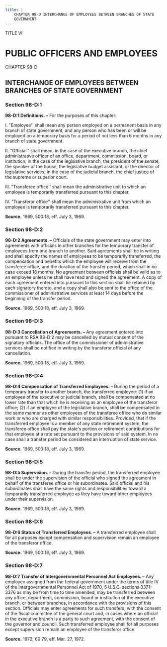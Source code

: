 ```yaml
---
title: |
    CHAPTER 98-D INTERCHANGE OF EMPLOYEES BETWEEN BRANCHES OF STATE
    GOVERNMENT
---
```


TITLE VI
                                             
PUBLIC OFFICERS AND EMPLOYEES
=============================

CHAPTER 98-D
                                             
INTERCHANGE OF EMPLOYEES BETWEEN BRANCHES OF STATE GOVERNMENT
-------------------------------------------------------------

### Section 98-D:1

 **98-D:1 Definitions. –** For the purposes of this chapter:
                                             
 I. "Employee'' shall mean any person employed on a permanent basis
in any branch of state government, and any person who has been or will
be employed on a temporary basis for a period of not less than 6 months
in any branch of state government.
                                             
 II. "Official'' shall mean, in the case of the executive branch, the
chief administrative officer of an office, department, commission,
board, or institution; in the case of the legislative branch, the
president of the senate, the speaker of the house, the legislative
budget assistant, or the director of legislative services; in the case
of the judicial branch, the chief justice of the supreme or superior
court.
                                             
 III. "Transferee office'' shall mean the administrative unit to
which an employee is temporarily transferred pursuant to this chapter.
                                             
 IV. "Transferor office'' shall mean the administrative unit from
which an employee is temporarily transferred pursuant to this chapter.

**Source.** 1969, 500:18, eff. July 3, 1969.

### Section 98-D:2

 **98-D:2 Agreements. –** Officials of the state government may enter
into agreements with officials in other branches for the temporary
transfer of employees from one branch to another. Said agreements shall
be in writing and shall specify the names of employees to be temporarily
transferred, the compensation and benefits which the employee will
receive from the transferee office, and the duration of the transfer
period, which shall in no case exceed 18 months. No agreement between
officials shall be valid as to an employee unless he shall have read and
signed the agreement. A copy of each agreement entered into pursuant to
this section shall be retained by each signatory thereto, and a copy
shall also be sent to the office of the commissioner of administrative
services at least 14 days before the beginning of the transfer period.

**Source.** 1969, 500:18, eff. July 3, 1969.

### Section 98-D:3

 **98-D:3 Cancellation of Agreements. –** Any agreement entered into
pursuant to RSA 98-D:2 may be cancelled by mutual consent of the
signatory officials. The office of the commissioner of administrative
services shall be notified in writing by the transferor official of any
cancellation.

**Source.** 1969, 500:18, eff. July 3, 1969.

### Section 98-D:4

 **98-D:4 Compensation of Transferred Employees. –** During the
period of a temporary transfer to another branch, the transferred
employee: (1) if an employee of the executive or judicial branch, shall
be compensated at no lower rate than that which he is receiving as an
employee of the transferor office; (2) if an employee of the legislative
branch, shall be compensated in the same manner as other employees of
the transferee office who do similar work or who are charged with
similar responsibilities. Provided, that if the transferred employee is
a member of any state retirement system, the transferee office shall pay
the state's portion or retirement contributions for that employee at a
rate set pursuant to the provisions of said system. In no case shall a
transfer period be considered an interruption of state service.

**Source.** 1969, 500:18, eff. July 3, 1969.

### Section 98-D:5

 **98-D:5 Supervision. –** During the transfer period, the
transferred employee shall be under the supervision of the official who
signed the agreement in behalf of the transferee office or his
subordinates. Said official and his subordinates shall have the same
rights and responsibilities toward a temporarily transferred employee as
they have toward other employees under their supervision.

**Source.** 1969, 500:18, eff. July 3, 1969.

### Section 98-D:6

 **98-D:6 Status of Transferred Employees. –** A transferred employee
shall for all purposes except compensation and supervision remain an
employee of the transferor office.

**Source.** 1969, 500:18, eff. July 3, 1969.

### Section 98-D:7

 **98-D:7 Transfer of Intergovernmental Personnel Act Employees. –**
Any employee assigned from the federal government under the terms of
title IV of the Intergovernmental Personnel Act of 1970, 5 U.S.C.
sections 3371-3376 as may be from time to time amended, may be
transferred between any office, department, commission, board or
institution of the executive branch, or between branches, in accordance
with the provisions of this section. Officials may enter agreements for
such transfers, with the consent of the fiscal committee of the general
court and, in cases where an official in the executive branch is a party
to such agreement, with the consent of the governor and council. Such
transferred employee shall for all purposes except supervision remain an
employee of the transferor office.

**Source.** 1972, 60:79, eff. Mar. 27, 1972.
